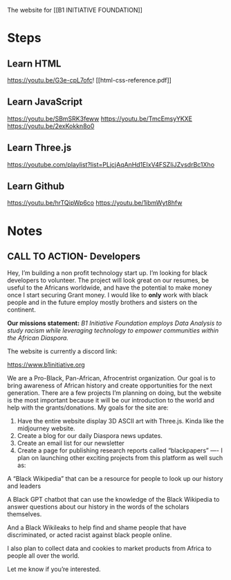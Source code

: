 The website for [[B1 INITIATIVE FOUNDATION]]


# Steps
## Learn HTML
https://youtu.be/G3e-cpL7ofc!
[[html-css-reference.pdf]]
## Learn JavaScript
https://youtu.be/SBmSRK3feww
https://youtu.be/TmcEmsyYKXE
https://youtu.be/2exKokkn8o0

## Learn Three.js
https://youtube.com/playlist?list=PLjcjAqAnHd1EIxV4FSZIiJZvsdrBc1Xho

## Learn Github
https://youtu.be/hrTQipWp6co
https://youtu.be/1ibmWyt8hfw

# Notes
## CALL TO ACTION- Developers
Hey, I’m building a non profit technology start up. I’m looking for black developers to volunteer. The project will look great on our resumes, be useful to the Africans worldwide, and have the potential to make money once I start securing Grant money. I would like to **only** work with black people and in the future employ mostly brothers and sisters on the continent.  

**Our missions statement:**
*B1 Initiative Foundation employs Data Analysis to study racism while leveraging technology to empower communities within the African Diaspora.*

The website is currently a discord link:

https://www.b1initiative.org

We are a Pro-Black, Pan-African, Afrocentrist organization. Our goal is to bring awareness of African history and create opportunities for the next generation. 
There are a few projects I’m planning on doing, but the website is the most important because it will be our introduction to the world and help with the grants/donations. My goals for the site are:

1) Have the entire website display 3D ASCII art with Three.js. Kinda like the midjourney website. 
2) Create a blog for our daily Diaspora news updates. 
3) Create an email list for our newsletter
4) Create a page for publishing research reports called “blackpapers”
—-
I plan on launching other exciting projects from this platform as well such as:

 A “Black Wikipedia” that can be a resource for people to look up our history and leaders

A Black GPT chatbot that can use the knowledge of the Black Wikipedia to answer questions about our history in the words of the scholars themselves. 

And a Black Wikileaks to help find and shame people that have discriminated, or acted racist against black people online. 

I also plan to collect data and cookies to market products from Africa to people all over the world. 

Let me know if you’re interested.